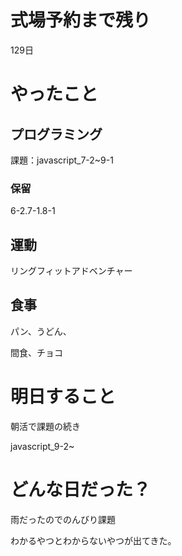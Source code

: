 # 式場予約まで残り

129日

# やったこと

## プログラミング

課題：javascript_7-2~9-1

### 保留
6-2.7-1.8-1

## 運動

リングフィットアドベンチャー

## 食事

パン、うどん、

間食、チョコ

# 明日すること

朝活で課題の続き

javascript_9-2~

# どんな日だった？

雨だったのでのんびり課題

わかるやつとわからないやつが出てきた。
